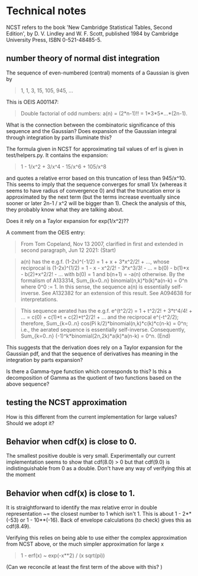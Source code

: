 # Technical notes

NCST refers to the book 'New Cambridge Statistical Tables, Second Edition', by D. V. Lindley and W. F. Scott, published 1984 by Cambridge University Press, ISBN 0-521-48485-5.

## number theory of normal dist integration

The sequence of even-numbered (central) moments of a Gaussian is given by 

> 1, 1, 3, 15, 105, 945, ...

This is OEIS A001147:

> Double factorial of odd numbers: a(n) = (2\*n-1)!! = 1\*3\*5\*...\*(2n-1).

What is the connection between the combinatoric significance of this sequence and the Gaussian? Does expansion of the Gaussian integral through integration by parts illuminate this?

The formula given in NCST for approximating tail values of erf is given in test/helpers.py. It contains the expansion:

> 1 - 1/x^2 + 3/x^4 - 15/x^6 + 105/x^8

and quotes a relative error based on this truncation of less than 945/x^10. This seems to imply that the sequence converges for small 1/x (whereas it seems to have radius of convergence 0) and that the truncation error is approximated by the next term (but the terms increase eventually since sooner or later 2n-1 / x^2 will be bigger than 1). Check the analysis of this, they probably know what they are talking about.

Does it rely on a Taylor expansion for exp(1/x^2)??

A comment from the OEIS entry:

> From Tom Copeland, Nov 13 2007, clarified in first and extended in second paragraph, Jun 12 2021: (Start)

> a(n) has the e.g.f. (1-2x)^(-1/2) = 1 + x + 3\*x^2/2! + ..., whose reciprocal is (1-2x)^(1/2) = 1 - x - x^2/2! - 3\*x^3/3! - ... = b(0) - b(1)\*x - b(2)\*x^2/2! - ... with b(0) = 1 and b(n+1) = -a(n) otherwise. By the formalism of A133314, Sum_{k=0..n} binomial(n,k)\*b(k)\*a(n-k) = 0^n where 0^0 := 1. In this sense, the sequence a(n) is essentially self-inverse. See A132382 for an extension of this result. See A094638 for interpretations.

> This sequence aerated has the e.g.f. e^(t^2/2) = 1 + t^2/2! + 3\*t^4/4! + ... = c(0) + c(1)\*t + c(2)\*t^2/2! + ... and the reciprocal e^(-t^2/2); therefore, Sum_{k=0..n} cos(Pi k/2)\*binomial(n,k)\*c(k)\*c(n-k) = 0^n; i.e., the aerated sequence is essentially self-inverse. Consequently, Sum_{k=0..n} (-1)^k*binomial(2n,2k)\*a(k)\*a(n-k) = 0^n. (End)

This suggests that the derivation does rely on a Taylor expansion for the Gaussian pdf, and that the sequence of derivatives has meaning in the integration by parts expansion?

Is there a Gamma-type function which corresponds to this? Is this a decomposition of Gamma as the quotient of two functions based on the above sequence?

## testing the NCST approximation

How is this different from the current implementation for large values? Should we adopt it?

## Behavior when cdf(x) is close to 0.

The smallest positive double is very small. Experimentally our current implementation seems to show that cdf(8.0) > 0 but that cdf(9.0) is indistinguishable from 0 as a double. Don't have any way of verifying this at the moment

## Behavior when cdf(x) is close to 1.

It is straightforward to identify the max relative error in double representation ~= the closest number to 1 which isn't 1. This is about 1 - 2**(-53) or 1 - 10**(-16). Back of envelope calculations (to check) gives this as cdf(8.49).

Verifying this relies on being able to use either the complex approximation from NCST above, or the much simpler approximation for large x

> 1 - erf(x) ~ exp(-x**2) / (x sqrt(pi))

(Can we reconcile at least the first term of the above with this? )



